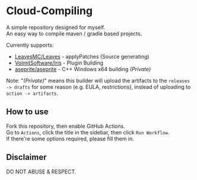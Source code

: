 # Cloud-Compiling

A simple repository designed for myself.  
An easy way to compile maven / gradle based projects.  

Currently supports:

- [LeavesMC/Leaves](https://github.com/LeavesMC/Leaves) - applyPatches (Source generating)
- [VolmitSoftware/Iris](https://github.com/VolmitSoftware/Iris) - Plugin Building
- [aseprite/aseprite](https://github.com/aseprite/aseprite) - C++ Windows x64 building *\(Private\)*

Note: "*\(Private\)*" means this builder will upload the artifacts to the `releases -> drafts` for some reason (e.g. EULA, restrictions), instead of uploading to `action -> artifacts`.

## How to use

Fork this repository, then enable GitHub Actions.  
Go to `Actions`, click the title in the sidebar, then click `Run Workflow`.  
If there're some options required, please fill them in.

## Disclaimer

DO NOT ABUSE & RESPECT.
